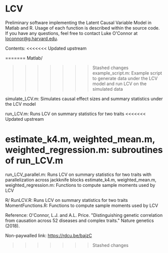 # LCV
Preliminary software implementing the Latent Causal Variable Model in Matlab and R. Usage of each function is described within the source code. If you have any questions, feel free to contact Luke O'Connor at loconnor@g.harvard.edu.

Contents:
<<<<<<< Updated upstream

=======
Matlab/
>>>>>>> Stashed changes
example_script.m: Example script to generate data under the LCV model and run LCV on the  simulated data

simulate_LCV.m: Simulates causal effect sizes and summary statistics under the LCV model

run_LCV.m: Runs LCV on summary statistics for two traits
<<<<<<< Updated upstream

estimate_k4.m, weighted_mean.m, weighted_regression.m: subroutines of run_LCV.m
=======
run_LCV_parallel.m: Runs LCV on summary statistics for two traits with parallelization across jackknife blocks
estimate_k4.m, weighted_mean.m, weighted_regression.m: Functions to compute sample moments used by LCV

R/
RunLCV.R: Runs LCV on summary statistics for two traits
MomentFunctions.R: Functions to compute sample moments used by LCV

Reference:
O'Connor, L.J. and A.L. Price. "Distinguishing genetic correlation from causation across 52 diseases and complex traits." Nature genetics (2018).

Non-paywalled link: https://rdcu.be/bajzC
>>>>>>> Stashed changes
